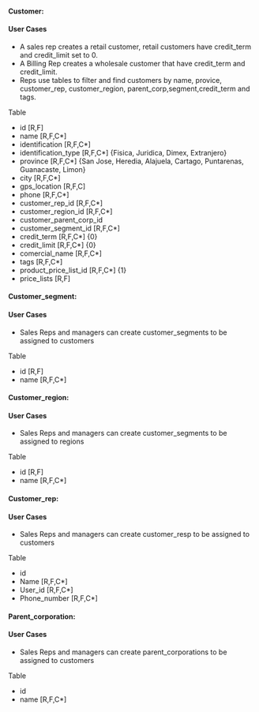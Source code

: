 #### Customer:

#### User Cases

- A sales rep creates a retail customer, retail customers have credit_term and credit_limit set to 0.
- A Billing Rep creates a wholesale customer that have credit_term and credit_limit.
- Reps use tables to filter and find customers by name, provice, customer_rep, customer_region, parent_corp,segment,credit_term and tags.

Table

- id [R,F]
- name [R,F,C*]
- identification [R,F,C*]
- identification_type [R,F,C*] {Fisica, Juridica, Dimex, Extranjero}
- province [R,F,C*] {San Jose, Heredia, Alajuela, Cartago, Puntarenas, Guanacaste, Limon}
- city [R,F,C*]
- gps_location [R,F,C]
- phone [R,F,C*]
- customer_rep_id [R,F,C*]
- customer_region_id [R,F,C*]
- customer_parent_corp_id
- customer_segment_id [R,F,C*]
- credit_term [R,F,C*] {0}
- credit_limit [R,F,C*] {0}
- comercial_name [R,F,C*]
- tags [R,F,C*]
- product_price_list_id [R,F,C*] {1}
- price_lists [R,F]

#### Customer_segment:

#### User Cases

- Sales Reps and managers can create customer_segments to be assigned to customers

Table

- id [R,F]
- name [R,F,C*]

#### Customer_region:

#### User Cases

- Sales Reps and managers can create customer_segments to be assigned to regions

Table

- id [R,F]
- name [R,F,C*]

#### Customer_rep:

#### User Cases

- Sales Reps and managers can create customer_resp to be assigned to customers

Table

- id
- Name [R,F,C*]
- User_id [R,F,C*]
- Phone_number [R,F,C*]

#### Parent_corporation:

#### User Cases

- Sales Reps and managers can create parent_corporations to be assigned to customers

Table

- id
- name [R,F,C*]
